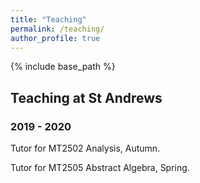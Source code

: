 ```yaml
---
title: "Teaching"
permalink: /teaching/
author_profile: true
---
```

{% include base_path %}



## Teaching at St Andrews
### 2019 - 2020
Tutor for MT2502 Analysis, Autumn.

Tutor for MT2505 Abstract Algebra, Spring.
